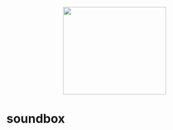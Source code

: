 <p align="center">
  <img width="240" height="204" src="https://github.com/user-attachments/assets/6b7f79a4-5288-42d3-af13-f50c0ca13ef4">
</p>

# soundbox
